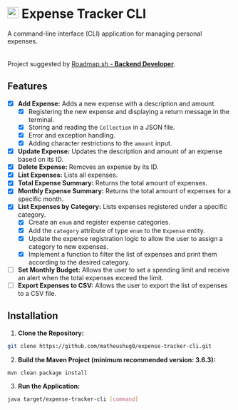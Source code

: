 # <img src="https://roadmap.sh/images/gifs/rocket.gif" width="25px"> Expense Tracker CLI

A command-line interface (CLI) application for managing personal expenses.  
<br>  
Project suggested by [Roadmap.sh - **Backend Developer**](https://roadmap.sh/projects/expense-tracker).

## Features
- [x] **Add Expense:** Adds a new expense with a description and amount.
  - [x] Registering the new expense and displaying a return message in the terminal.
  - [x] Storing and reading the `Collection` in a JSON file.
  - [x] Error and exception handling.
  - [x] Adding character restrictions to the `amount` input.
- [x] **Update Expense:** Updates the description and amount of an expense based on its ID.
- [x] **Delete Expense:** Removes an expense by its ID.
- [x] **List Expenses:** Lists all expenses.
- [x] **Total Expense Summary:** Returns the total amount of expenses.
- [x] **Monthly Expense Summary:** Returns the total amount of expenses for a specific month.
- [x] **List Expenses by Category:** Lists expenses registered under a specific category.
  - [x] Create an `enum` and register expense categories.
  - [x] Add the `category` attribute of type `enum` to the `Expense` entity.
  - [x] Update the expense registration logic to allow the user to assign a category to new expenses.
  - [x] Implement a function to filter the list of expenses and print them according to the desired category.
- [ ] **Set Monthly Budget:** Allows the user to set a spending limit and receive an alert when the total expenses exceed the limit.
- [ ] **Export Expenses to CSV:** Allows the user to export the list of expenses to a CSV file.

## Installation
1. **Clone the Repository:**
```bash
git clone https://github.com/matheushug0/expense-tracker-cli.git
```
2. **Build the Maven Project (minimum recommended version: 3.6.3):**
```bash
mvn clean package install
```
3. **Run the Application:**
```bash
java target/expense-tracker-cli [command]
```